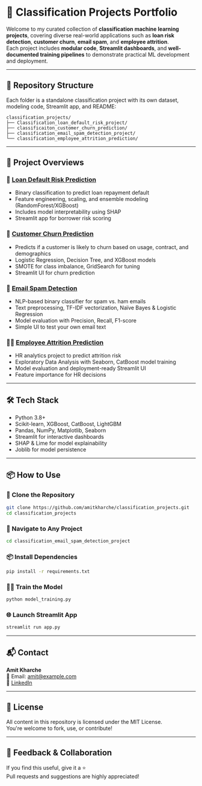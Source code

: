 # 🧠 Classification Projects Portfolio

Welcome to my curated collection of **classification machine learning projects**, covering diverse real-world applications such as **loan risk detection**, **customer churn**, **email spam**, and **employee attrition**.  
Each project includes **modular code**, **Streamlit dashboards**, and **well-documented training pipelines** to demonstrate practical ML development and deployment.

---

## 📁 Repository Structure

Each folder is a standalone classification project with its own dataset, modeling code, Streamlit app, and README:

```
classification_projects/
├── Classification_loan_default_risk_project/
├── classificaiton_customer_churn_prediction/
├── classification_email_spam_detection_project/
└── classification_employee_attrition_prediction/
```

---

## 🚀 Project Overviews

### 🔐 [Loan Default Risk Prediction](./Classification_loan_default_risk_project)
- Binary classification to predict loan repayment default
- Feature engineering, scaling, and ensemble modeling (RandomForest/XGBoost)
- Includes model interpretability using SHAP
- Streamlit app for borrower risk scoring

### 🔁 [Customer Churn Prediction](./classificaiton_customer_churn_prediction)
- Predicts if a customer is likely to churn based on usage, contract, and demographics
- Logistic Regression, Decision Tree, and XGBoost models
- SMOTE for class imbalance, GridSearch for tuning
- Streamlit UI for churn prediction

### 📧 [Email Spam Detection](./classification_email_spam_detection_project)
- NLP-based binary classifier for spam vs. ham emails
- Text preprocessing, TF-IDF vectorization, Naïve Bayes & Logistic Regression
- Model evaluation with Precision, Recall, F1-score
- Simple UI to test your own email text

### 👨‍💼 [Employee Attrition Prediction](./classification_employee_attrition_prediction)
- HR analytics project to predict attrition risk
- Exploratory Data Analysis with Seaborn, CatBoost model training
- Model evaluation and deployment-ready Streamlit UI
- Feature importance for HR decisions

---

## 🛠 Tech Stack

- Python 3.8+
- Scikit-learn, XGBoost, CatBoost, LightGBM
- Pandas, NumPy, Matplotlib, Seaborn
- Streamlit for interactive dashboards
- SHAP & Lime for model explainability
- Joblib for model persistence

---

## 📦 How to Use

### 🔧 Clone the Repository

```bash
git clone https://github.com/amitkharche/classification_projects.git
cd classification_projects
```

### 📂 Navigate to Any Project

```bash
cd classification_email_spam_detection_project
```

### 📦 Install Dependencies

```bash
pip install -r requirements.txt
```

### 🏋️‍♂️ Train the Model

```bash
python model_training.py
```

### 🌐 Launch Streamlit App

```bash
streamlit run app.py
```

---

## 📬 Contact

**Amit Kharche**  
📧 Email: amit@example.com  
🔗 [LinkedIn](https://www.linkedin.com/in/amitkharche)

---

## 📄 License

All content in this repository is licensed under the MIT License.  
You're welcome to fork, use, or contribute!

---

## 🙌 Feedback & Collaboration

If you find this useful, give it a ⭐  
Pull requests and suggestions are highly appreciated!
